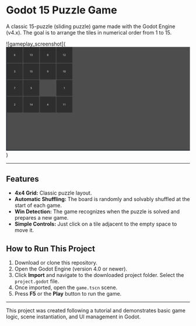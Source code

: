 # Godot 15 Puzzle Game

A classic 15-puzzle (sliding puzzle) game made with the Godot Engine (v4.x). The goal is to arrange the tiles in numerical order from 1 to 15.

![gameplay_screenshot](![alt text](image.png))

---

## Features

* **4x4 Grid:** Classic puzzle layout.
* **Automatic Shuffling:** The board is randomly and solvably shuffled at the start of each game.
* **Win Detection:** The game recognizes when the puzzle is solved and prepares a new game.
* **Simple Controls:** Just click on a tile adjacent to the empty space to move it.

## How to Run This Project

1.  Download or clone this repository.
2.  Open the Godot Engine (version 4.0 or newer).
3.  Click **Import** and navigate to the downloaded project folder. Select the `project.godot` file.
4.  Once imported, open the `game.tscn` scene.
5.  Press **F5** or the **Play** button to run the game.

---

This project was created following a tutorial and demonstrates basic game logic, scene instantiation, and UI management in Godot.